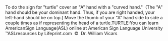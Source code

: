 To do the sign for "turtle" cover an "A" hand with a 
			"curved hand."  (The "A" hand should be your dominant hand. 
			Thus, if you are right handed, your left-hand should be on top.) 
			Move the thumb of your "A" hand side to side a couple times as if 
			representing the head of a turtle.TURTLE:You can learn AmericanSign 
		Language(ASL) online at American Sign Language University ™ASLresources 
		by Lifeprint.com  ©  Dr. William Vicars